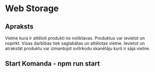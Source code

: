 # Web Storage
## Apraksts
Vietne kura ir attēloti produkti no noliktavas. Produktus var ievietot un nopirkt. Visas darbības tiek saglabātas un attēlotas vietne. Ievietot un atrakstāt produktu var izmantojot svītrkodu skanētāju kurš ir sāja vietne.
## Start Komanda - npm run start
